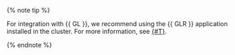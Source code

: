 {% note tip %}

For integration with {{ GL }}, we recommend using the {{ GLR }} application installed in the cluster. For more information, see [{#T}](../../managed-kubernetes/tutorials/gitlab-containers.md).

{% endnote %}
